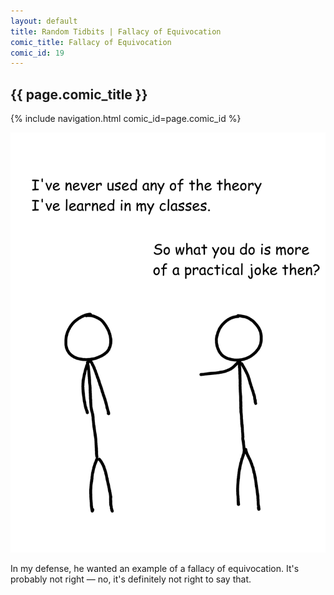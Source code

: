 ```yaml
---
layout: default
title: Random Tidbits | Fallacy of Equivocation
comic_title: Fallacy of Equivocation
comic_id: 19
---
```


## {{ page.comic_title }}

{% include navigation.html comic_id=page.comic_id %}

![](/assets/images/19.png)

In my defense, he wanted an example of a fallacy of equivocation. It's probably not right &mdash; no, it's definitely not right to say that.
